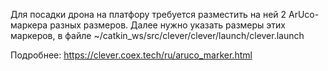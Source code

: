 Для посадки дрона на платфору требуется разместить на ней 2 ArUco-маркера разных размеров.
Далее нужно указать размеры этих маркеров, в файле ~/catkin_ws/src/clever/clever/launch/clever.launch

<param name="length_override/3" value="0.1"/>    <!-- маркер c id 3 имеет размер 10 см -->
<param name="length_override/17" value="0.25"/>  <!-- маркер c id 17 имеет размер 25 см -->

Подробнее:
https://clever.coex.tech/ru/aruco_marker.html
